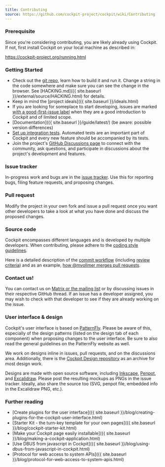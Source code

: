 ```yaml
---
title: Contributing
source: https://github.com/cockpit-project/cockpit/wiki/Contributing
---
```


### Prerequisite

Since you're considering contributing, you are likely already using Cockpit. If not, first install Cockpit on your local machine as described in:

https://cockpit-project.org/running.html

### Getting Started
 * Check out the [git repo](https://github.com/cockpit-project/cockpit), learn how to build it and run it. Change a string in the code somewhere and make sure you can see the change in the browser. See [HACKING.md]({{ site.baseurl }}/external/source/HACKING.html) for details.
 * Keep in mind the [project ideals]({{ site.baseurl }}/ideals.html)
 * If you are looking for someplace to start developing, issues are marked [with a good-first-issue label](https://github.com/cockpit-project/cockpit/issues?q=is%3Aopen+is%3Aissue+label%3Agood-first-issue) when they are a good introduction to Cockpit and of limited scope.
 * [Documentation]({{ site.baseurl }}/guide/latest/) (be aware: possible version differences)
 * [Set up integration tests](https://github.com/cockpit-project/cockpit/blob/master/test/README.md). Automated tests are an important part of Cockpit and every new feature should be accompanied by its tests.
 * Join the project's [GitHub Discussions page](https://github.com/cockpit-project/cockpit/discussions) to connect with the community, ask questions, and participate in discussions about the project's development and features.

### Issue tracker

In-progress work and bugs are in the [issue tracker](https://github.com/cockpit-project/cockpit/issues). Use this for reporting bugs, filing feature requests, and proposing changes.

### Pull request

Modify the project in your own fork and issue a pull request once you want other developers to take a look at what you have done and discuss the proposed changes.

### Source code
Cockpit encompasses different languages and is developed by multiple developers. When contributing, please adhere to the [coding style guidelines](Cockpit-Coding-Guidelines).

Here is a detailed description of the [commit workflow](Workflow) (including [review criteria](/external/wiki/Workflow#review-criteria)) and as an example, [how @mvollmer merges pull requests](https://github.com/cockpit-project/cockpit/wiki/How-@mvollmer-merges-pull-requests).

### Contact us!

You can contact us on [Matrix or the mailing list](https://github.com/cockpit-project/cockpit/wiki/About) or by discussing issues in their respective GitHub thread. If an issue has a developer assigned, you may wish to check with that developer to see if they are already working on the issue.

### User interface & design
Cockpit's user interface is based on [PatternFly](https://patternfly.org/). Please be aware of this, especially of the design patterns (listed on the design tab of each component) when proposing changes to the user interface. Be sure to also read the general guidelines on the PatternFly website as well.

We work on designs inline in issues, pull requests, and on the discussions area. Additionally, there is the [Cockpit Design repository](https://github.com/cockpit-project/cockpit-design) as an archive for most design work.

Designs are made with open source software, including [Inkscape](https://inkscape.org/), [Penpot](https://penpot.app/), and [Excalidraw](https://excalidraw.com/). Please post the resulting mockups as PNGs in the issue tracker. Ideally, also share the source too (SVG, penpot file, embedded info in the Excalidraw PNG, etc.).

### Further reading
 * [Create plugins for the user interface]({{ site.baseurl }}/blog/creating-plugins-for-the-cockpit-user-interface.html)
 * [Starter Kit - the turn-key template for your own pages]({{ site.baseurl }}/blog/cockpit-starter-kit.html)
 * [Make your Cockpit page easily installable]({{ site.baseurl }}/blog/making-a-cockpit-application.html)
 * [Use DBUS from javascript in Cockpit]({{ site.baseurl }}/blog/using-dbus-from-javascript-in-cockpit.html)
 * [Protocol for web access to system APIs]({{ site.baseurl }}/blog/protocol-for-web-access-to-system-apis.html)